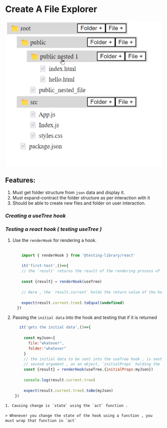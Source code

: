 # Create A File Explorer

![Folder](./pics/folder-structure.jpg "folder structure to be created")


## Features:
1. Must get folder structure from `json` data and display it.
1. Must expand-contract the folder structure as per interaction with it
1. Should be able to create new files and folder on user interaction.


### *Creating a useTree hook*



### *Testing a react hook ( testing useTree )*

1. Use the `renderHook`  for rendering a hook.
   
    
      ```javascript

          import { renderHook } from '@testing-library/react'

          it('first-test',()=>{
          // the `result` returns the result of the rendering process of the hook

          const {result} = renderHook(useTree)

          // Here , the `result.current` holds the return value of the hook 

          expect(result.current.tree).toEqual(undefined)
        })

      ```
1. Passing the `initial data` into the hook and testing that if it is returned
    
   ``` javascript 
      it('gets the initial data',()=>{
      
        const myJson={
          file:"whatever",
          folder:"whatever"
        }
        // the initial data to be sent into the useTree hook , is sent as the 
        // second argument , as an object, `initialProps` holding the initial data
        const {result} = renderHook(useTree,{initialProps:myJson})
        
        console.log(result.current.tree)
        
        expect(result.current.tree).toBe(myJson)
    })
  ```
1. Causing change is `state` using the `act` function .
   
  > Whenever you change the state of the hook using a function , you must wrap that function in `act`